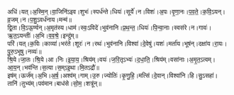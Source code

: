 

  
अधि॑।यत्।अ॒स्मि॒न्।वा॒जिनि॑ऽइव।शुभः॑।स्पर्ध॑न्ते।धियः॑।सूर्ये॑।न।विशः॑।अ॒पः।वृ॒णा॒नः।प॒व॒ते॒।क॒वि॒ऽयन्।व्र॒जम्।न।प॒शु॒ऽवर्ध॑नाय।मन्म॑॥  
द्वि॒ता।वि॒ऽऊ॒र्ण्वन्।अ॒मृत॑स्य।धाम॑।स्वः॒ऽविदे॑।भुव॑नानि।प्र॒थ॒न्त॒।धियः॑।पि॒न्वा॒नाः।स्वस॑रे।न।गावः॑।ऋ॒त॒ऽयन्तीः॑।अ॒भि।व॒व॒श्रे॒।इन्दु॑म्॥  
परि॑।यत्।क॒विः।काव्या॑।भर॑ते।शूरः॑।न।रथः॑।भुव॑नानि।विश्वा॑।दे॒वेषु॑।यशः॑।मर्ता॑य।भूष॑न्।दक्षा॑य।रा॒यः।पु॒रु॒ऽभूषु।नव्यः॑॥  
श्रि॒ये।जा॒तः।श्रि॒ये।आ।निः।इ॒या॒य॒।श्रिय॑म्।वयः॑।ज॒रि॒तृऽभ्यः॑।द॒धा॒ति॒।श्रिय॑म्।वसा॑नाः।अ॒मृ॒त॒ऽत्वम्।आ॒य॒न्।भव॑न्ति।स॒त्या।स॒म्ऽइ॒था।मि॒तऽद्रौ॑॥  
इष॑म्।ऊर्ज॑म्।अ॒भि।अ॒र्ष॒।अश्व॑म्।गाम्।उ॒रु।ज्योतिः॑।कृ॒णु॒हि॒।मत्सि॑।दे॒वान्।विश्वा॑नि।हि।सु॒ऽसहा॑।तानि॑।तुभ्य॑म्।पव॑मान।बाध॑से।सो॒म॒।शत्रू॑न्॥  
